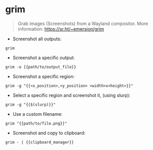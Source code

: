 # grim

> Grab images (Screenshots) from a Wayland compositor.
> More information: <https://sr.ht/~emersion/grim>

- Screenshot all outputs:

`grim`

- Screenshot a specific output:

`grim -o {{path/to/output_file}}`

- Screenshot a specific region:

`grim -g "{{<x_position>,<y_position> <width>x<height>}}"`

- Select a specific region and screenshot it, (using slurp):

`grim -g "{{$(slurp)}}"`

- Use a custom filename:

`grim "{{path/to/file.png}}"`

- Screenshot and copy to clipboard:

`grim - | {{clipboard_manager}}`

